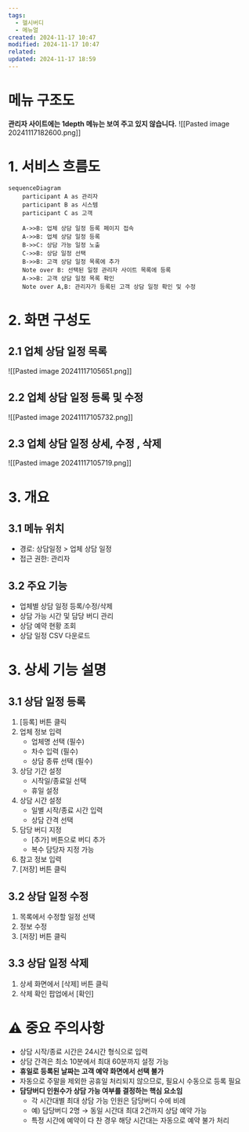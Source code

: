 ```yaml
---
tags:
  - 헬시버디
  - 메뉴얼
created: 2024-11-17 10:47
modified: 2024-11-17 10:47
related: 
updated: 2024-11-17 18:59
---
```

# 메뉴 구조도
**관리자 사이트에는 1depth 메뉴는 보여 주고 있지 않습니다.**
![[Pasted image 20241117182600.png]]
# 1. 서비스 흐름도

```mermaid
sequenceDiagram
    participant A as 관리자
    participant B as 시스템
    participant C as 고객

    A->>B: 업체 상담 일정 등록 페이지 접속
    A->>B: 업체 상담 일정 등록
    B->>C: 상담 가능 일정 노출
    C->>B: 상담 일정 선택
    B->>B: 고객 상담 일정 목록에 추가
    Note over B: 선택된 일정 관리자 사이트 목록에 등록
    A->>B: 고객 상담 일정 목록 확인
    Note over A,B: 관리자가 등록된 고객 상담 일정 확인 및 수정
```


# 2. 화면 구성도

## 2.1 업체 상담 일정 목록
![[Pasted image 20241117105651.png]]
## 2.2 업체 상담 일정 등록 및 수정 
![[Pasted image 20241117105732.png]]
## 2.3 업체 상담 일정 상세, 수정 , 삭제
![[Pasted image 20241117105719.png]]

# 3. 개요

## 3.1 메뉴 위치

- 경로: 상담일정 > 업체 상담 일정
- 접근 권한: 관리자

## 3.2 주요 기능

- 업체별 상담 일정 등록/수정/삭제
- 상담 가능 시간 및 담당 버디 관리
- 상담 예약 현황 조회
- 상담 일정 CSV 다운로드

# 3. 상세 기능 설명

## 3.1 상담 일정 등록

1. [등록] 버튼 클릭
2. 업체 정보 입력
    - 업체명 선택 (필수)
    - 차수 입력 (필수)
    - 상담 종류 선택 (필수)
3. 상담 기간 설정
    - 시작일/종료일 선택
    - 휴일 설정
4. 상담 시간 설정
    - 일별 시작/종료 시간 입력
    - 상담 간격 선택
5. 담당 버디 지정
    - [추가] 버튼으로 버디 추가
    - 복수 담당자 지정 가능
6. 참고 정보 입력
7. [저장] 버튼 클릭

## 3.2 상담 일정 수정

1. 목록에서 수정할 일정 선택
2. 정보 수정
3. [저장] 버튼 클릭

## 3.3 상담 일정 삭제

1. 상세 화면에서 [삭제] 버튼 클릭
2. 삭제 확인 팝업에서 [확인]


# ⚠️ **중요 주의사항**
- 상담 시작/종료 시간은 24시간 형식으로 입력
- 상담 간격은 최소 10분에서 최대 60분까지 설정 가능
- **휴일로 등록된 날짜는 고객 예약 화면에서 선택 불가**
- 자동으로 주말을 제외한 공휴일 처리되지 않으므로, 필요시 수동으로 등록 필요
- **담당버디 인원수가 상담 가능 여부를 결정하는 핵심 요소임**
    - 각 시간대별 최대 상담 가능 인원은 담당버디 수에 비례
    - 예) 담당버디 2명 → 동일 시간대 최대 2건까지 상담 예약 가능
    - 특정 시간에 예약이 다 찬 경우 해당 시간대는 자동으로 예약 불가 처리
